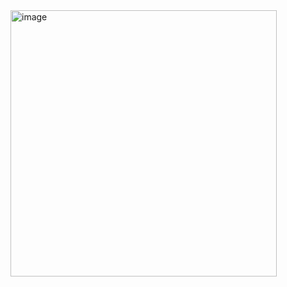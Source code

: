 <img width="426" alt="image" src="https://github.com/user-attachments/assets/8d9b6f86-efef-4545-8fa7-804a6f96c340">
